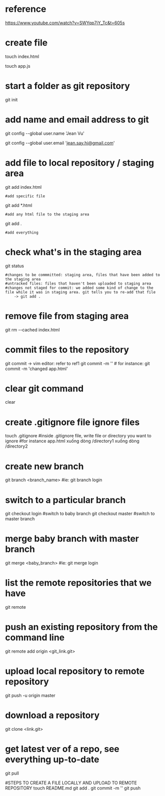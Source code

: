 # reference
https://www.youtube.com/watch?v=SWYqp7iY_Tc&t=605s

# create file
touch index.html

touch app.js

# start a folder as git repository
git init

# add name and email address to git
git config --global user.name 'Jean Vu'

git config --global user.email 'jean.say.hi@gmail.com'

# add file to local repository / staging area
git add index.html

	#add specific file
	
git add *.html

	#add any html file to the staging area	
	
git add .

	#add everything	

# check what's in the staging area
git status

	#changes to be commmitted: staging area, files that have been added to the staging area
	#untracked files: files that haven't been uploaded to staging area
	#changes not staged for commit: we added some kind of change to the file while it was in staging area. git tells you to re-add that file
		-> git add .

# remove file from staging area
git rm --cached index.html

# commit files to the repository
git commit
	-> vim editor: refer to ref1
git commit -m '<message>'
	# for instance: git commit -m 'changed app.html'

# clear git command
clear

# create .gitignore file ignore files
touch .gitignore
	#inside .gitignore file, write file or directory you want to ignore
	#for instance app.html xuống dòng  /directory1 xuống dòng /directory2

# create new branch
git branch <branch_name>
	#ie: git branch login

# switch to a particular branch
git checkout login	#switch to baby branch
git checkout master	#switch to master branch

# merge baby branch with master branch
git merge <baby_branch>
	#ie: git merge login

# list the remote repositories that we have
git remote

# push an existing repository from the command line
git remote add origin <git_link.git>

# upload local repository to remote repository
git push -u origin master

# download a repository
git clone <link.git>

# get latest ver of a repo, see everything up-to-date
git pull


#STEPS TO CREATE A FILE LOCALLY AND UPLOAD TO REMOTE REPOSITORY
touch README.md
git add .
git commit -m '<commit message>'
git push



